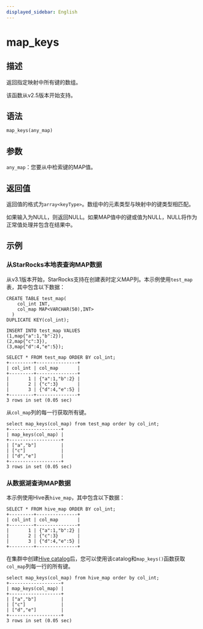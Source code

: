 ```yaml
---
displayed_sidebar: English
---
```


# map_keys

## 描述

返回指定映射中所有键的数组。

该函数从v2.5版本开始支持。

## 语法

```Haskell
map_keys(any_map)
```

## 参数

`any_map`：您要从中检索键的MAP值。

## 返回值

返回值的格式为`array<keyType>`。数组中的元素类型与映射中的键类型相匹配。

如果输入为NULL，则返回NULL。如果MAP值中的键或值为NULL，NULL将作为正常值处理并包含在结果中。

## 示例

### 从StarRocks本地表查询MAP数据

从v3.1版本开始，StarRocks支持在创建表时定义MAP列。本示例使用`test_map`表，其中包含以下数据：

```Plain
CREATE TABLE test_map(
    col_int INT,
    col_map MAP<VARCHAR(50),INT>
  )
DUPLICATE KEY(col_int);

INSERT INTO test_map VALUES
(1,map{"a":1,"b":2}),
(2,map{"c":3}),
(3,map{"d":4,"e":5});

SELECT * FROM test_map ORDER BY col_int;
+---------+---------------+
| col_int | col_map       |
+---------+---------------+
|       1 | {"a":1,"b":2} |
|       2 | {"c":3}       |
|       3 | {"d":4,"e":5} |
+---------+---------------+
3 rows in set (0.05 sec)
```

从`col_map`列的每一行获取所有键。

```Plaintext
select map_keys(col_map) from test_map order by col_int;
+-------------------+
| map_keys(col_map) |
+-------------------+
| ["a","b"]         |
| ["c"]             |
| ["d","e"]         |
+-------------------+
3 rows in set (0.05 sec)
```

### 从数据湖查询MAP数据

本示例使用Hive表`hive_map`，其中包含以下数据：

```Plaintext
SELECT * FROM hive_map ORDER BY col_int;
+---------+---------------+
| col_int | col_map       |
+---------+---------------+
|       1 | {"a":1,"b":2} |
|       2 | {"c":3}       |
|       3 | {"d":4,"e":5} |
+---------+---------------+
```

在集群中创建[Hive catalog](../../../data_source/catalog/hive_catalog.md#create-a-hive-catalog)后，您可以使用该catalog和`map_keys()`函数获取`col_map`列每一行的所有键。

```Plaintext
select map_keys(col_map) from hive_map order by col_int;
+-------------------+
| map_keys(col_map) |
+-------------------+
| ["a","b"]         |
| ["c"]             |
| ["d","e"]         |
+-------------------+
3 rows in set (0.05 sec)
```